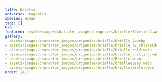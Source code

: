 ```yaml
---
title: Brielle
universe: Progenies
species: Human
tags: []
bio: ''
featured: assets/images/character_images/progenies/brielle/Brielle_2.webp
gallery:
- assets/images/character_images/progenies/brielle/Brielle_2.webp
- assets/images/character_images/progenies/brielle/brielle_by_chloraide.webp
- assets/images/character_images/progenies/brielle/brielle_cold.webp
- assets/images/character_images/progenies/brielle/brielle_chilling.webp
- assets/images/character_images/progenies/brielle/Brielle.webp
- assets/images/character_images/progenies/brielle/brielleeyeay.webp
- assets/images/character_images/progenies/brielle/briellelelele.webp
order: 24.0
---
```

